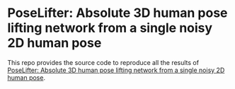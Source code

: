# PoseLifter: Absolute 3D human pose lifting network from a single noisy 2D human pose

This repo provides the source code to reproduce all the results of [PoseLifter: Absolute 3D human pose lifting network from a single noisy 2D human pose](https://arxiv.org/abs/1910.12029).
